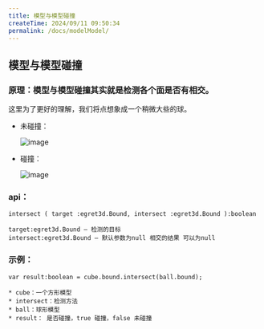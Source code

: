 ```yaml
---
title: 模型与模型碰撞
createTime: 2024/09/11 09:50:34
permalink: /docs/modelModel/
---
```


## 模型与模型碰撞


### 原理：模型与模型碰撞其实就是检测各个面是否有相交。

这里为了更好的理解，我们将点想象成一个稍微大些的球。

* 未碰撞：

	![image](575cd7d233cc3.png)

* 碰撞：

	![image](575cd7d24143c.png)

### api：

~~~
intersect ( target :egret3d.Bound, intersect :egret3d.Bound ):boolean
~~~

~~~
target:egret3d.Bound — 检测的目标
intersect:egret3d.Bound — 默认参数为null 相交的结果 可以为null
~~~

### 示例：

```
var result:boolean = cube.bound.intersect(ball.bound);

```

```
* cube：一个方形模型
* intersect：检测方法
* ball：球形模型
* result： 是否碰撞，true 碰撞，false 未碰撞

```

